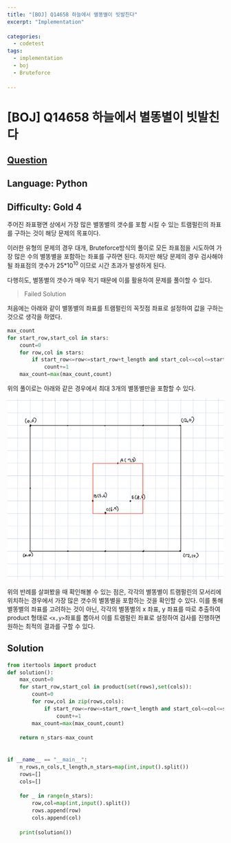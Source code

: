 ```yaml
---
title: "[BOJ] Q14658 하늘에서 별똥별이 빗발친다"
excerpt: "Implementation"

categories:
  - codetest
tags:
  - implementation
  - boj
  - Bruteforce

---
```

# [BOJ] Q14658 하늘에서 별똥별이 빗발친다
## [Question](https://www.acmicpc.net/problem/14658)
## Language: Python
## Difficulty: Gold 4

주어진 좌표평면 상에서 가장 많은 별똥별의 갯수를 포함 시킬 수 있는 트램펄린의 좌표를 구하는 것이 해당 문제의 목표이다. 

이러한 유형의 문제의 경우 대개, Bruteforce방식의 풀이로 모든 좌표점을 시도하여 가장 많은 수의 별똥별을 포함하는 좌표를 구하면 된다. 하지만 해당 문제의 경우 검사해야될 좌표점의 갯수가 25*10<sup>10</sup> 이므로 시간 초과가 발생하게 된다. 

다행히도, 별똥별의 갯수가 매우 적기 때문에 이를 활용하여 문제를 풀이할 수 있다.

> Failed Solution

처음에는 아래와 같이 별똥별의 좌표를 트램펄린의 꼭짓점 좌표로 설정하여 값을 구하는 것으로 생각을 하였다.

```python
max_count
for start_row,start_col in stars:
    count=0
    for row,col in stars:
        if start_row<=row<=start_row+t_length and start_col<=col<=start_col+t_length:
            count+=1
    max_count=max(max_count,count)
```

위의 풀이로는 아래와 같은 경우에서 최대 3개의 별똥별만을 포함할 수 있다.

![counterexample_14568](/assets/images/algorithm/counterexample_14568.png)

위의 반례를 살펴봤을 때 확인해볼 수 있는 점은, 각각의 별똥별이 트램펄린의 모서리에 위치하는 경우에서 가장 많은 갯수의 별똥별을 포함하는 것을 확인할 수 있다. 이를 통해 별똥별의 좌표를 고려하는 것이 아닌, 각각의 별똥별의 x 좌표, y 좌표를 따로 추출하여 product 형태로 ```<x,y>```좌표를 뽑아서 이를 트램펄린 좌표로 설정하여 검사를 진행하면 원하는 최적의 결과를 구할 수 있다.

## Solution

```python           
from itertools import product
def solution():
    max_count=0
    for start_row,start_col in product(set(rows),set(cols)):
        count=0
        for row,col in zip(rows,cols):
            if start_row<=row<=start_row+t_length and start_col<=col<=start_col+t_length:
                count+=1
        max_count=max(max_count,count)
    
    return n_stars-max_count
        
        
if __name__ == "__main__":
    n_rows,n_cols,t_length,n_stars=map(int,input().split())
    rows=[]
    cols=[]

    for _ in range(n_stars):
        row,col=map(int,input().split())
        rows.append(row)
        cols.append(col)
               
    print(solution())
```

